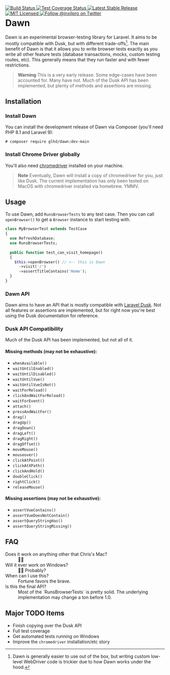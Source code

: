 <div style="float: right;">
	<a href="https://github.com/glhd/dawn/actions" target="_blank">
		<img 
			src="https://github.com/glhd/dawn/workflows/PHPUnit/badge.svg" 
			alt="Build Status" 
		/>
	</a>
    <a href="https://codeclimate.com/github/glhd/dawn/test_coverage" target="_blank">
        <img 
            src="https://api.codeclimate.com/v1/badges/a7c4b59f7195ed254ab7/test_coverage"
            alt="Test Coverage Status"
        />
    </a>
	<a href="https://packagist.org/packages/glhd/dawn" target="_blank">
        <img 
            src="https://poser.pugx.org/glhd/dawn/v/stable" 
            alt="Latest Stable Release" 
        />
	</a>
	<a href="./LICENSE" target="_blank">
        <img 
            src="https://poser.pugx.org/glhd/dawn/license" 
            alt="MIT Licensed" 
        />
    </a>
    <a href="https://twitter.com/inxilpro" target="_blank">
        <img 
            src="https://img.shields.io/twitter/follow/inxilpro?style=social" 
            alt="Follow @inxilpro on Twitter" 
        />
    </a>
</div>

# Dawn

Dawn is an experimental browser-testing library for Laravel. It aims to be mostly compatible with Dusk, 
but with different trade-offs[^1]. The main benefit of Dawn is that it allows you to write browser tests
exactly as you write all other feature tests (database transactions, mocks, custom testing routes, etc).
This generally means that they run faster and with fewer restrictions.

> **Warning**
> This is a very early release. Some edge-cases have been accounted for. Many have not. Much of the Dusk 
> API has been implemented, but plenty of methods and assertions are missing.

## Installation

### Install Dawn
You can install the development release of Dawn via Composer (you'll need PHP 8.1 and Laravel 9):

```shell
# composer require glhd/dawn:dev-main
```

### Install Chrome Driver globally
You'll also need [chromedriver](https://chromedriver.chromium.org/downloads) installed on your machine.

> **Note**
> Eventually, Dawn will install a copy of chromedriver for you, just like Dusk. The current
> implementation has only been tested on MacOS with chromedriver installed via homebrew. YMMV.

## Usage

To use Dawn, add `RunsBrowserTests` to any test case. Then you can call `openBrowser()` to get
a `Browser` instance to start testing with.

```php
class MyBrowserTest extends TestCase
{
  use RefreshDatabase;
  use RunsBrowserTests;
  
  public function test_can_visit_homepage() 
  {
    $this->openBrowser() // <-- this is Dawn
      ->visit('/')
      ->assertTitleContains('Home');
  }
}
```

### Dawn API

Dawn aims to have an API that is mostly compatible with [Laravel Dusk](https://laravel.com/docs/9.x/dusk).
Not all features or assertions are implemented, but for right now you're best using the Dusk documentation
for reference.

### Dusk API Compatibility

Much of the Dusk API has been implemented, but not all of it.

#### Missing methods (may not be exhaustive):

- `whenAvailable()`
- `waitUntilEnabled()`
- `waitUntilDisabled()`
- `waitUntilVue()`
- `waitUntilVueIsNot()`
- `waitForReload()`
- `clickAndWaitForReload()`
- `waitForEvent()`
- `attach()`
- `pressAndWaitFor()`
- `drag()`
- `dragUp()`
- `dragDown()`
- `dragLeft()`
- `dragRight()`
- `dragOffset()`
- `moveMouse()`
- `mouseover()`
- `clickAtPoint()`
- `clickAtXPath()`
- `clickAndHold()`
- `doubleClick()`
- `rightClick()`
- `releaseMouse()`

#### Missing assertions (may not be exhaustive):

- `assertVueContains()`
- `assertVueDoesNotContain()`
- `assertQueryStringHas()`
- `assertQueryStringMissing()`

## FAQ

<dl>
<dt>Does it work on anything other that Chris's Mac?</dt>
<dd>🤷‍♂️</dd>
<dt>Will it ever work on Windows?</dt>
<dd>🤷‍♂️ Probably?</dd>
<dt>When can I use this?</dt>
<dd>Fortune favors the brave.</dd>
<dt>Is this the final API?</dt>
<dd>Most of the `RunsBrowserTests` is pretty solid. The underlying implementation may change a ton before 1.0.</dd>
</dl>

## Major TODO Items

- Finish copying over the Dusk API
- Full test coverage
- Get automated tests running on Windows
- Improve the `chromedriver` installation/etc story

[^1]: Dawn is generally easier to use out of the box, but writing custom low-level WebDriver code
      is trickier due to how Dawn works under the hood.
